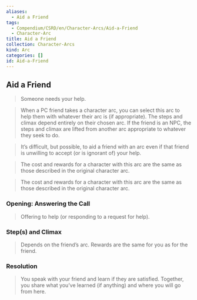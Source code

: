 ```yaml
---
aliases:
  - Aid a Friend
tags:
  - Compendium/CSRD/en/Character-Arcs/Aid-a-Friend
  - Character-Arc
title: Aid a Friend
collection: Character-Arcs
kind: Arc
categories: []
id: Aid-a-Friend
---
```

## Aid a Friend  
>Someone needs your help.  
>  
>When a PC friend takes a character arc, you can select this arc to help them with whatever their arc is (if appropriate). The steps and climax depend entirely on their chosen arc. If the friend is an NPC, the steps and climax are lifted from another arc appropriate to whatever they seek to do.  
>  
>It’s difficult, but possible, to aid a friend with an arc even if that friend is unwilling to accept (or is ignorant of) your help.  
>  
>The cost and rewards for a character with this arc are the same as those described in the original character arc.  
>  
>The cost and rewards for a character with this arc are the same as those described in the original character arc.  
### Opening: Answering the Call    
>Offering to help (or responding to a request for help).  
### Step(s) and Climax  
>Depends on the friend’s arc. Rewards are the same for you as for the friend.  
### Resolution    
>You speak with your friend and learn if they are satisfied. Together, you share what you’ve learned (if anything) and where you will go from here.  
  
  
